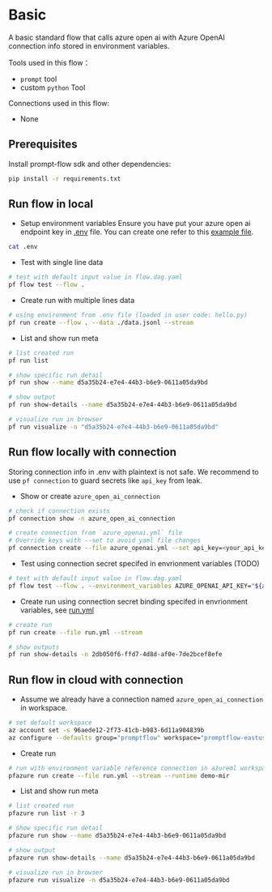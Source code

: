 # Basic
A basic standard flow that calls azure open ai with Azure OpenAI connection info stored in environment variables. 

Tools used in this flow：
- `prompt` tool
- custom `python` Tool

Connections used in this flow:
- None

## Prerequisites

Install prompt-flow sdk and other dependencies:
```bash
pip install -r requirements.txt
```

## Run flow in local

- Setup environment variables
Ensure you have put your azure open ai endpoint key in [.env](.env) file. You can create one refer to this [example file](.env.example).
```bash
cat .env
```

- Test with single line data
```bash
# test with default input value in flow.dag.yaml
pf flow test --flow .
```

- Create run with multiple lines data
```bash
# using environment from .env file (loaded in user code: hello.py)
pf run create --flow . --data ./data.jsonl --stream
```

- List and show run meta
```bash
# list created run
pf run list

# show specific run detail
pf run show --name d5a35b24-e7e4-44b3-b6e9-0611a05da9bd

# show output
pf run show-details --name d5a35b24-e7e4-44b3-b6e9-0611a05da9bd

# visualize run in browser
pf run visualize -n "d5a35b24-e7e4-44b3-b6e9-0611a05da9bd"
```

## Run flow locally with connection
Storing connection info in .env with plaintext is not safe. We recommend to use `pf connection` to guard secrets like `api_key` from leak.

- Show or create `azure_open_ai_connection`
```bash
# check if connection exists
pf connection show -n azure_open_ai_connection

# create connection from `azure_openai.yml` file
# Override keys with --set to avoid yaml file changes
pf connection create --file azure_openai.yml --set api_key=<your_api_key> api_base=<your_api_base>
```

- Test using connection secret specifed in envrionment variables (TODO)
```bash
# test with default input value in flow.dag.yaml 
pf flow test --flow . --environment_variables AZURE_OPENAI_API_KEY="${azure_open_ai_connection.api_key}" AZURE_OPENAI_API_BASE="${azure_open_ai_connection.api_base}"
```

- Create run using connection secret binding specifed in envrionment variables, see [run.yml](run.yml)
```bash
# create run
pf run create --file run.yml --stream

# show outputs
pf run show-details -n 2db050f6-ffd7-4d8d-af0e-7de2bcef8efe
```

## Run flow in cloud with connection
- Assume we already have a connection named `azure_open_ai_connection` in workspace.
```bash
# set default workspace
az account set -s 96aede12-2f73-41cb-b983-6d11a904839b
az configure --defaults group="promptflow" workspace="promptflow-eastus"
```

- Create run
```bash
# run with environment variable reference connection in azureml workspace 
pfazure run create --file run.yml --stream --runtime demo-mir
```

- List and show run meta
```bash
# list created run
pfazure run list -r 3

# show specific run detail
pfazure run show --name d5a35b24-e7e4-44b3-b6e9-0611a05da9bd

# show output
pfazure run show-details --name d5a35b24-e7e4-44b3-b6e9-0611a05da9bd

# visualize run in browser
pfazure run visualize -n d5a35b24-e7e4-44b3-b6e9-0611a05da9bd
```
